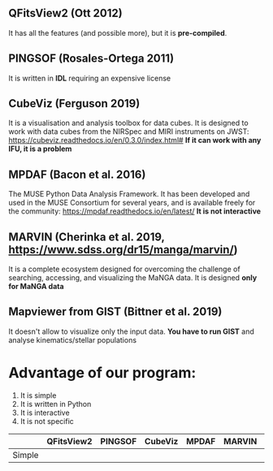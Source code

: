 ## QFitsView2 (Ott 2012)

It has all the features (and possible more), but it is **pre-compiled**.

## PINGSOF (Rosales-Ortega 2011)

It is written in **IDL** requiring an expensive license

## CubeViz (Ferguson 2019)

It is a visualisation and analysis toolbox for data cubes. It is designed to work with data cubes from the NIRSpec and MIRI instruments on JWST: https://cubeviz.readthedocs.io/en/0.3.0/index.html#
**If it can work with any IFU, it is a problem**

## MPDAF (Bacon et al. 2016)

The MUSE Python Data Analysis Framework. It has been developed and used in the MUSE Consortium for several years, and is available freely for the community: https://mpdaf.readthedocs.io/en/latest/
**It is not interactive**

## MARVIN (Cherinka et al. 2019, https://www.sdss.org/dr15/manga/marvin/)

It is a complete ecosystem designed for overcoming the challenge of searching, accessing, and visualizing the MaNGA data.  It is designed **only for MaNGA data**

## Mapviewer  from GIST (Bittner et al. 2019)

It doesn't allow to visualize only the input data. **You have to run GIST** and analyse kinematics/stellar populations



# Advantage of our program:

1. It is simple
2. It is written in Python 
3. It is interactive 
4. It is not specific 



|          | QFitsView2 | PINGSOF |  CubeViz |  MPDAF | MARVIN  | Mapviewer |
|----------|:----------:|--------:|----------|:------:|--------:|----------:|
|   Simple       |  |  |   |   |   |  |



